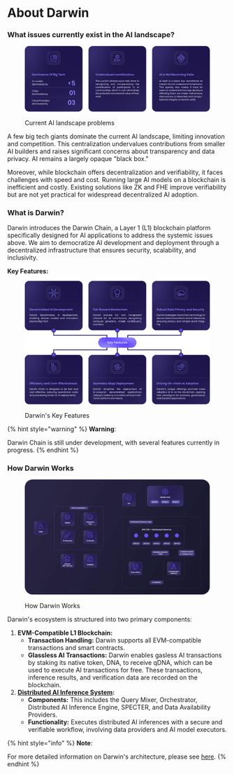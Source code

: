 # About Darwin

### What issues currently exist in the AI landscape?

<figure><img src="../.gitbook/assets/Asset 29@300x (5).png" alt=""><figcaption><p>Current AI landscape problems</p></figcaption></figure>

A few big tech giants dominate the current AI landscape, limiting innovation and competition. This centralization undervalues contributions from smaller AI builders and raises significant concerns about transparency and data privacy. AI remains a largely opaque "black box."

Moreover, while blockchain offers decentralization and verifiability, it faces challenges with speed and cost. Running large AI models on a blockchain is inefficient and costly. Existing solutions like ZK and FHE improve verifiability but are not yet practical for widespread decentralized AI adoption.

### What is Darwin?

Darwin introduces the Darwin Chain, a Layer 1 (L1) blockchain platform specifically designed for AI applications to address the systemic issues above. We aim to democratize AI development and deployment through a decentralized infrastructure that ensures security, scalability, and inclusivity.

**Key Features:**

<figure><img src="../.gitbook/assets/Asset 28@300x (3).png" alt=""><figcaption><p>Darwin's Key Features</p></figcaption></figure>

{% hint style="warning" %}
**Warning**:

Darwin Chain is still under development, with several features currently in progress.
{% endhint %}

### How Darwin Works

<figure><img src="../.gitbook/assets/darwin flow 1 (2).gif" alt=""><figcaption><p>How Darwin Works</p></figcaption></figure>

Darwin's ecosystem is structured into two primary components:&#x20;

1. **EVM-Compatible L1 Blockchain:**
   * **Transaction Handling:** Darwin supports all EVM-compatible transactions and smart contracts.
   * **Glassless AI Transactions:** Darwin enables gasless AI transactions by staking its native token, DNA, to receive qDNA, which can be used to execute AI transactions for free. These transactions, inference results, and verification data are recorded on the blockchain.
2. [**Distributed AI Inference System**](../key-technologies/verifiable-ai-inference.md)**:**
   * **Components:** This includes the Query Mixer, Orchestrator, Distributed AI Inference Engine, SPECTER, and Data Availability Providers.
   * **Functionality:** Executes distributed AI inferences with a secure and verifiable workflow, involving data providers and AI model executors.

{% hint style="info" %}
**Note**:

For more detailed information on Darwin's architecture, please see [here](broken-reference).
{% endhint %}
